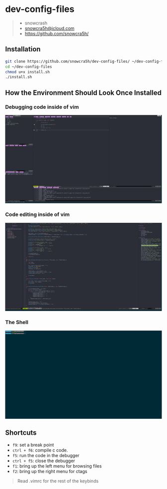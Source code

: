 # dev-config-files

> * snowcrash
> * snowcra5h@icloud.com
> * https://github.com/snowcra5h/

## Installation 

```bash
git clone https://github.com/snowcra5h/dev-config-files/ ~/dev-config-files
cd ~/dev-config-files
chmod u+x install.sh
./install.sh
```
## How the Environment Should Look Once Installed
### Debugging code inside of vim
![alt text](https://github.com/snowcra5h/dev-config-files/blob/master/Images/C-Debug-Vim.png?raw=true)

### Code editing inside of vim 
![alt text](https://github.com/snowcra5h/dev-config-files/blob/master/Images/Vim%20and%20C.png?raw=true)

### The Shell
![alt text](https://github.com/snowcra5h/dev-config-files/blob/master/Images/Screenshot%20from%202022-12-12%2014-41-24.png)

## Shortcuts
- `f9`: set a break point
- `ctrl + f6`: compile c code. 
- `f5`: run the code in the debugger
- `ctrl + f5`: close the debugger
- `f1`: bring up the left menu for browsing files
- `f2`: bring up the right menu for ctags
> Read .vimrc for the rest of the keybinds
